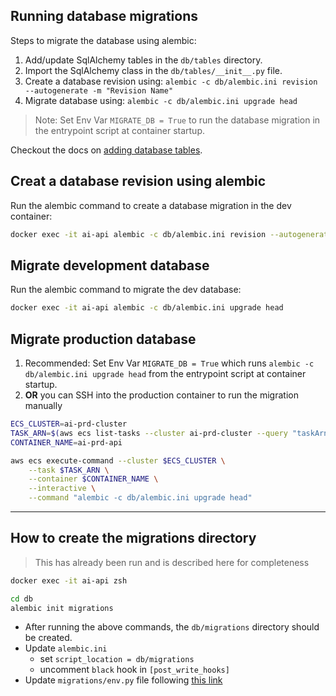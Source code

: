 ## Running database migrations

Steps to migrate the database using alembic:

1. Add/update SqlAlchemy tables in the `db/tables` directory.
2. Import the SqlAlchemy class in the `db/tables/__init__.py` file.
3. Create a database revision using: `alembic -c db/alembic.ini revision --autogenerate -m "Revision Name"`
4. Migrate database using: `alembic -c db/alembic.ini upgrade head`

> Note: Set Env Var `MIGRATE_DB = True` to run the database migration in the entrypoint script at container startup.

Checkout the docs on [adding database tables](https://docs.phidata.com/how-to/database-tables).

## Creat a database revision using alembic

Run the alembic command to create a database migration in the dev container:

```bash
docker exec -it ai-api alembic -c db/alembic.ini revision --autogenerate -m "Initialize DB"
```

## Migrate development database

Run the alembic command to migrate the dev database:

```bash
docker exec -it ai-api alembic -c db/alembic.ini upgrade head
```

## Migrate production database

1. Recommended: Set Env Var `MIGRATE_DB = True` which runs `alembic -c db/alembic.ini upgrade head` from the entrypoint script at container startup.
2. **OR** you can SSH into the production container to run the migration manually

```bash
ECS_CLUSTER=ai-prd-cluster
TASK_ARN=$(aws ecs list-tasks --cluster ai-prd-cluster --query "taskArns[0]" --output text)
CONTAINER_NAME=ai-prd-api

aws ecs execute-command --cluster $ECS_CLUSTER \
    --task $TASK_ARN \
    --container $CONTAINER_NAME \
    --interactive \
    --command "alembic -c db/alembic.ini upgrade head"
```

---

## How to create the migrations directory

> This has already been run and is described here for completeness

```bash
docker exec -it ai-api zsh

cd db
alembic init migrations
```

- After running the above commands, the `db/migrations` directory should be created.
- Update `alembic.ini`
  - set `script_location = db/migrations`
  - uncomment `black` hook in `[post_write_hooks]`
- Update `migrations/env.py` file following [this link](https://alembic.sqlalchemy.org/en/latest/autogenerate.html)
